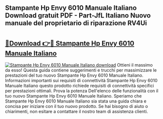 ## Stampante Hp Envy 6010 Manuale Italiano Download gratuit PDF - Part-JfL Italiano Nuovo manuale del proprietario di riparazione RV4Ui

# <h2><a href="http://dfc19sg.blite.top/?on=Stampante+Hp+Envy+6010+Manuale+Italiano">🔗Download 👉🔴 Stampante Hp Envy 6010 Manuale Italiano</a></h2>

[![Stampante Hp Envy 6010 Manuale Italiano download](https://i.imgur.com/lujVjoI.png)](http://dfc19sg.blite.top/?on=Stampante+Hp+Envy+6010+Manuale+Italiano)
Ottieni il massimo da esso! Questa guida contiene suggerimenti e trucchi per massimizzare le prestazioni del tuo nuovo Stampante Hp Envy 6010 Manuale Italiano. Informazioni importanti sui requisiti di connettività Stampante Hp Envy 6010 Manuale Italiano questo prodotto richiede requisiti di connettività specifici per prestazioni ottimali. Prova la potenza Dell'elenco delle funzionalità con il tuo nuovo Stampante Hp Envy 6010 Manuale Italiano. Speriamo che Stampante Hp Envy 6010 Manuale Italiano sia stata una guida chiara e concisa per iniziare con il tuo nuovo prodotto. Se hai bisogno di aiuto o chiarimenti, non esitare a contattare il nostro team di assistenza clienti.
